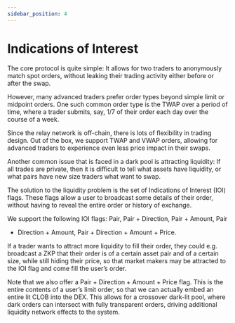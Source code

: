 ```yaml
---
sidebar_position: 4
---
```


# Indications of Interest

The core protocol is quite simple: It allows for two traders to anonymously
match spot orders, without leaking their trading activity either before or
after the swap.

However, many advanced traders prefer order types beyond simple limit or
midpoint orders. One such common order type is the TWAP over a period of time,
where a trader submits, say, 1/7 of their order each day over the course of a
week.

Since the relay network is off-chain, there is lots of flexibility in trading
design. Out of the box, we support TWAP and VWAP orders, allowing for advanced
traders to experience even less price impact in their swaps.

Another common issue that is faced in a dark pool is attracting liquidity: If
all trades are private, then it is difficult to tell what assets have
liquidity, or what pairs have new size traders what want to swap.

The solution to the liquidity problem is the set of Indications of Interest
(IOI) flags. These flags allow a user to broadcast some details of their order,
without having to reveal the entire order or history of exchange.

We support the following IOI flags: Pair, Pair + Direction, Pair + Amount, Pair
+ Direction + Amount, Pair + Direction + Amount + Price.

If a trader wants to attract more liquidity to fill their order, they could
e.g. broadcast a ZKP that their order is of a certain asset pair and of a
certain size, while still hiding their price, so that market makers may be
attracted to the IOI flag and come fill the user’s order.

Note that we also offer a Pair + Direction + Amount + Price flag. This is the
entire contents of a user’s limit order, so that we can actually embed an
entire lit CLOB into the DEX. This allows for a crossover dark-lit pool, where
dark orders can intersect with fully transparent orders, driving additional
liquidity network effects to the system.


